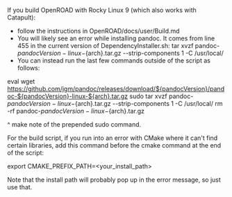 If you build OpenROAD with Rocky Linux 9 (which also works with Catapult):
- follow the instructions in OpenROAD/docs/user/Build.md
- You will likely see an error while installing pandoc. It comes from line 455 in the current version of DependencyInstaller.sh: 
tar xvzf pandoc-${pandocVersion}-linux-${arch}.tar.gz --strip-components 1 -C /usr/local/
- You can instead run the last few commands outside of the script as follows:

eval wget https://github.com/jgm/pandoc/releases/download/${pandocVersion}/pandoc-${pandocVersion}-linux-${arch}.tar.gz
sudo tar xvzf pandoc-${pandocVersion}-linux-${arch}.tar.gz --strip-components 1 -C /usr/local/
rm -rf pandoc-${pandocVersion}-linux-${arch}.tar.gz

^ make note of the prepended sudo command.

For the build script, if you run into an error with CMake where it can't find certain libraries, add this command before the cmake command at the end of the script:

export CMAKE_PREFIX_PATH=<your_install_path>

Note that the install path will probably pop up in the error message, so just use that.
